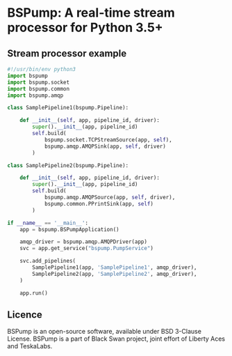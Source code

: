 # BSPump: A real-time stream processor for Python 3.5+

## Stream processor example

```python
#!/usr/bin/env python3
import bspump
import bspump.socket
import bspump.common
import bspump.amqp

class SamplePipeline1(bspump.Pipeline):

    def __init__(self, app, pipeline_id, driver):
        super().__init__(app, pipeline_id)
        self.build(
            bspump.socket.TCPStreamSource(app, self),
            bspump.amqp.AMQPSink(app, self, driver)
        )

class SamplePipeline2(bspump.Pipeline):

    def __init__(self, app, pipeline_id, driver):
        super().__init__(app, pipeline_id)
        self.build(
            bspump.amqp.AMQPSource(app, self, driver),
            bspump.common.PPrintSink(app, self)
        )

if __name__ == '__main__':
    app = bspump.BSPumpApplication()

    amqp_driver = bspump.amqp.AMQPDriver(app)
    svc = app.get_service("bspump.PumpService")

    svc.add_pipelines(
        SamplePipeline1(app, 'SamplePipeline1', amqp_driver),
        SamplePipeline2(app, 'SamplePipeline2', amqp_driver),
    )

    app.run()
```


## Licence

BSPump is an open-source software, available under BSD 3-Clause License.
BSPump is a part of Black Swan project, joint effort of Liberty Aces and TeskaLabs.
